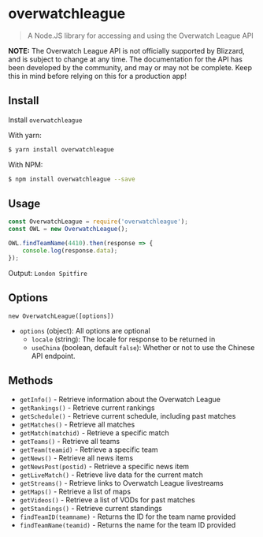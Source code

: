# overwatchleague

> A Node.JS library for accessing and using the Overwatch League API

**NOTE:** The Overwatch League API is not officially supported by Blizzard, and is subject to change at any time. The documentation for the API has been developed by the community, and may or may not be complete. Keep this in mind before relying on this for a production app!

## Install

Install `overwatchleague`

With yarn:

```bash
$ yarn install overwatchleague
```

With NPM:
```bash
$ npm install overwatchleague --save
```

## Usage

```js
const OverwatchLeague = require('overwatchleague');
const OWL = new OverwatchLeague();

OWL.findTeamName(4410).then(response => {
    console.log(response.data);
});
```

Output: `London Spitfire`

## Options
`new OverwatchLeague([options])`
* `options` (object): All options are optional
  * `locale` (string): The locale for response to be returned in
  * `useChina` (boolean, default `false`): Whether or not to use the Chinese API endpoint.

## Methods

* `getInfo()` - Retrieve information about the Overwatch League
* `getRankings()` - Retrieve current rankings
* `getSchedule()` - Retrieve current schedule, including past matches
* `getMatches()` - Retrieve all matches
* `getMatch(matchid)` - Retrieve a specific match
* `getTeams()` - Retrieve all teams
* `getTeam(teamid)` - Retrieve a specific team
* `getNews()` - Retrieve all news items
* `getNewsPost(postid)` - Retrieve a specific news item
* `getLiveMatch()` - Retrieve live data for the current match
* `getStreams()` - Retrieve links to Overwatch League livestreams
* `getMaps()` - Retrieve a list of maps
* `getVideos()` - Retrieve a list of VODs for past matches
* `getStandings()` - Retrieve current standings
* `findTeamID(teamname)` - Returns the ID for the team name provided
* `findTeamName(teamid)` - Returns the name for the team ID provided
